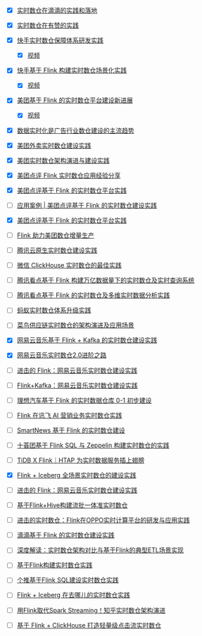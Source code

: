 - [x] [实时数仓在滴滴的实践和落地](https://smartsi.blog.csdn.net/article/details/129132001)
- [x] [实时数仓在有赞的实践](https://smartsi.blog.csdn.net/article/details/127311352)
- [x] [快手实时数仓保障体系研发实践](https://smartsi.blog.csdn.net/article/details/127078901)
  - [x] [视频](https://www.bilibili.com/video/BV1ou411U7KR/?p=2)
- [x] [快手基于 Flink 构建实时数仓场景化实践](https://smartsi.blog.csdn.net/article/details/127164637)
  - [x] [视频](https://www.bilibili.com/video/BV1KQ4y1d7Dk/)
- [x] [美团基于 Flink 的实时数仓平台建设新进展](https://smartsi.blog.csdn.net/article/details/127064420)
  - [x] [视频](https://www.bilibili.com/video/BV1ou411U7KR/?p=1)
- [x] [数据实时化是广告行业数仓建设的主流趋势](https://smartsi.blog.csdn.net/article/details/128986220)
- [x] [美团外卖实时数仓建设实践](https://smartsi.blog.csdn.net/article/details/129133765)
- [x] [美团实时数仓架构演进与建设实践](https://mp.weixin.qq.com/s/yfuYvtFgslzkWimZ7Mhhbg)
- [x] [美团点评 Flink 实时数仓应用经验分享](https://mp.weixin.qq.com/s/QKl4OAd187_PNUFORpBBXA)
- [x] [美团点评基于 Flink 的实时数仓平台实践](https://mp.weixin.qq.com/s/JT6BZzsAM8D8p9F99VmeFw)
- [ ] [应用案例 | 美团点评基于 Flink 的实时数仓建设实践](https://mp.weixin.qq.com/s/Q8q8leat6809pOGGI1HzXg)
- [x] [美团点评基于 Flink 的实时数仓平台实践](https://mp.weixin.qq.com/s/KftRm7XhfL7DcYbg1VswzA)
- [ ] [Flink 助力美团数仓增量生产](https://mp.weixin.qq.com/s/wSxRc98bPQsWviIS9nurYg)
- [ ] [腾讯云原生实时数仓建设实践](https://www.bilibili.com/video/BV1ou411U7KR/?p=3)
- [ ] [微信 ClickHouse 实时数仓的最佳实践](https://mp.weixin.qq.com/s/Hc3p2_Yx1BoSA1mR5kvNWQ)
- [ ] [腾讯看点基于 Flink 构建万亿数据量下的实时数仓及实时查询系统](https://mp.weixin.qq.com/s/hei91VFKUJqywulE7JaXcw)
- [ ] [腾讯看点基于 Flink 的实时数仓及多维实时数据分析实践](https://mp.weixin.qq.com/s/k0h2IkAMniHiCJjA1l5Wyg)
- [ ] [蚂蚁实时数仓体系升级实践](https://www.bilibili.com/video/BV1ou411U7KR/?p=5)
- [ ] [菜鸟供应链实时数仓的架构演进及应用场景](https://mp.weixin.qq.com/s/9ZRG76-vCM7AlRZNFCLrqA)
- [x] [网易云音乐基于 Flink + Kafka 的实时数仓建设实践](https://mp.weixin.qq.com/s/vJMjo3vszfv2JRFWvg0zpQ)
- [x] [网易云音乐实时数仓2.0进阶之路](https://mp.weixin.qq.com/s/2k3R-VoRSg9_U0f-l1c4-Q)
- [ ] [进击的 Flink：网易云音乐实时数仓建设实践](https://mp.weixin.qq.com/s/n4RUxDu3PuGBNl6QXNlp4Q)
- [ ] [Flink+Kafka：网易云音乐实时数仓建设实践](https://mp.weixin.qq.com/s/jCQ6lUejGPzsrHDaNTy6sw)

- [ ] [理想汽车基于 Flink 的实时数据仓库 0-1 初步建设](https://www.bilibili.com/video/BV1ou411U7KR/?p=4)
- [ ] [Flink 在讯飞 AI 营销业务实时数仓实践](https://www.bilibili.com/video/BV1ou411U7KR/?p=6)
- [ ] [SmartNews 基于 Flink 的实时数仓建设](https://www.bilibili.com/video/BV1ou411U7KR/?p=7)
- [ ] [十荟团基于 Flink SQL 与 Zeppelin 构建实时数仓的实践](https://www.bilibili.com/video/BV1ou411U7KR/?p=8)
- [ ] [TiDB X Flink｜HTAP 为实时数据服务插上翅膀](https://www.bilibili.com/video/BV1ou411U7KR/?p=9)
- [x] [Flink + Iceberg 全场景实时数仓的建设实践](https://mp.weixin.qq.com/s/xBHhqDQHDaLZYX_jpvZDcQ)
- [ ] [进击的 Flink：网易云音乐实时数仓建设实践](https://mp.weixin.qq.com/s/5dk5GRKO_FHARgn6joiK-g)
- [ ] [基于Flink+Hive构建流批一体准实时数仓](https://mp.weixin.qq.com/s/FFlh472O6AYkNo77DCXZzQ)
- [ ] [进击的实时数仓：Flink在OPPO实时计算平台的研发与应用实践](https://mp.weixin.qq.com/s/B2BoJdIUw4RqI-aurtyeZA)
- [ ] [滴滴基于 Flink 的实时数仓建设实践](https://mp.weixin.qq.com/s/ECi8C_8yRMWQiM-V9C38Rw)
- [ ] [深度解读：实时数仓架构对比与基于Flink的典型ETL场景实现](https://mp.weixin.qq.com/s/-0uCBViKJ9NOvIqgoBhoAA)
- [ ] [基于Flink构建实时数仓实践](https://mp.weixin.qq.com/s/7cTu6Nrlf2pRNxCXwksI5Q)
- [ ] [个推基于Flink SQL建设实时数仓实践](https://mp.weixin.qq.com/s/-KZygh7TSwrvq5pwHonUBA)
- [ ] [Flink + Iceberg 在去哪儿的实时数仓实践](https://mp.weixin.qq.com/s/li-V6XqLf3w8cStwvgIv-g)
- [ ] [用Flink取代Spark Streaming！知乎实时数仓架构演进](https://mp.weixin.qq.com/s/IBsi0JpU7mm8EOoxl9iayg)
- [ ] [基于 Flink + ClickHouse 打造轻量级点击流实时数仓](https://mp.weixin.qq.com/s/rn9qWvvhY3KxKKwUCgQ4HQ)
